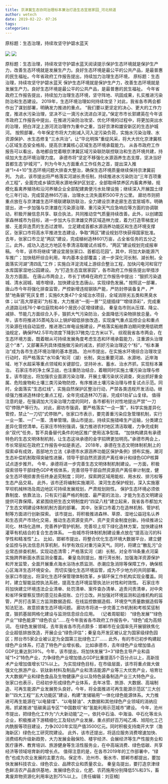 ```yaml
---
title: 京津冀生态协同治理标本兼治打造生态宜居家园_河北频道
author: wetech
date: 2019-02-22- 07:26
tags: 
categories: 
---
```

原标题：生态治理，持续攻坚守护碧水蓝天
<!-- more -->
                
<img align="center" border="0" src="http://p3.ifengimg.com/fck/2019_08/f1f131e8e72c4b6_w768_h512.jpg" />
                
<img align="center" border="0" src="http://p2.ifengimg.com/a/2016/0810/204c433878d5cf9size1_w16_h16.png" />
            
原标题：生态治理，持续攻坚守护碧水蓝天阅读提示保护生态环境就是保护生产力，改善生态环境就是发展生产力。良好生态环境是最公平的公共产品，是最普惠的民生福祉。今年省政府工作报告提出，持续加力治理生态环境，
原标题：生态治理，持续攻坚守护碧水蓝天
保护生态环境就是保护生产力，改善生态环境就是发展生产力。良好生态环境是最公平的公共产品，是最普惠的民生福祉。
今年省政府工作报告提出，持续加力治理生态环境，坚守阵地、巩固成果，扎实推进污染防治和生态建设。
2019年，生态环境治理如何持续攻坚？对此，我省各市两会都作出了谋划部署，明确发力推进的重点。
“我们要以更坚定的决心、更大的工作力度，推进水污染治理，坚决不让一滴污水流进白洋淀。”保定市市长郭建英在今年该市政府工作报告中提出，在推进污染防治攻坚、优化环境的过程中，将更加突出水的治理，把白洋淀上游河流治理作为重中之重，当好京津和雄安新区的生态护城河。
按照部署，今年保定市将大力削减入河入淀污染负荷，实施水污染治理、水资源保护、水生态修复“三水共治”。让“华北明珠”重绽风采，将大大优化京津冀核心区域生态安全格局，提高京津冀核心区域生态环境承载能力。
从各市政府工作报告可以看出，各地都自觉着眼京津冀区域污染联防联控联治和生态环境共建，持续加大生态环境治理力度。
承德市将“坚定不移强化水源涵养生态支撑，坚决当好首都生态‘护城河’”，列为今年九方面重点工作任务之首，提出深入推进“1+4+10”生态环境问题大排查大整治，确保生态环境质量继续保持京津冀前列。
为此，该市提出将严格落实河湖长责任制，持续推进水污染防治“三年百项重点工程”，全面完成乡镇饮用水源地保护区划定，全部取缔禁养区内畜禽养殖，规模化畜禽养殖场和沿河养殖企业全部配建粪便污水处理设施；继续深入开展国土绿化三年行动，完成营造林65万亩，治理水土流失面积500平方公里。
廊坊市则把重点放在与京津雄生态环境联建联防联治，全力建设京津走廊生态宜居城市。明确提出，进一步加强与京津雄在污染源治理、重污染天气应急响应等方面的协调联动，积极开展信息共享、联合执法，共同推动空气质量持续改善。此外，以创建国家森林城市为目标，进一步加大与京津雄交界区域造林力度，着力打造零梯度对接、无差异连贯的生态过渡带。
立足建成首都水源涵养功能区和生态环境支撑区，张家口市将高水平推进生态建设，争取“两区”建设规划尽快获得国家批准。
去年，张家口市立足“两区”建设，完成植树造林601万亩，占全省任务的五分之三。此外，成功入选北方地区冬季清洁取暖试点城市，“两区”建设规划完成报审稿。
今年，该市将继续“建设宜居张家口、首都后花园”。其中，将加大新能源汽车推广；加快秸秆综合利用，年内基本全部覆盖；进一步深化河长制、湖长制，全面落实河湖“清四乱”工作；实施白洋淀流域上游综合整治工程，加快闪电河和官厅水库国家湿地公园建设。
为“打造生态宜居家园”，各市政府工作报告提出举措涉及方方面面。
在唐山市两会上，市长丁绣峰在政府工作报告中提出：“狠抓污染退城、清水润城、城市增绿，加快建设生态唐山，实现绿色发展。”
按照这一部署，唐山市今年将强化排查监管，严控新增违规钢铁产能，严防封停装备复产，严禁“地条钢”死灰复燃；实施6大类47个全域治水项目，全域消除劣五类和黑臭水体；以“高大厚密彩”为标准，大力推进“一街一景”“见缝插绿”“增绿添彩”，完成重点道路沿线76个单位庭院和46个居民小区增绿建设。
秦皇岛市则从压煤、降尘、减排、节能几方面综合入手，狠抓大气污染防治，全面降低污染物排放总量。今年，该市将推进35蒸吨及以上锅炉超低排放改造，实现废气重点监控企业和重点污染源在线自动监控，推进港口岸电设施建设，严格落实船舶靠泊期间使用低硫燃油规定，确保PM2.5平均浓度下降到37微克/立方米以下。
综观我省各市两会，在生态环境方面，既着眼从可持续发展角度考虑生态和环境承载能力，注重源头治理这个“本”，又部署系列具体措施做污染的减法，抓好污染治理这个“标”，“标本兼治”成为各市生态环境治理的基本思路。
沧州市提出，在实施水环境综合治理攻坚行动时，将严格落实“水10条”和河（湖）长制，突出重要河湖、水源地、近岸海域、地下水超采等重点领域和关键部位，坚持补水、蓄水、治水齐抓，实现标本兼治。
石家庄市的净土保卫战，也注重防治结合，着眼同时实施土壤污染治理与修复。该市提出，将加强农业面源污染治理，开展土壤污染状况调查，突出抓好重金属、危险废物和土壤三类污染物防控，有序推进土壤污染治理与修复试点示范。同时，全面落实“生态红线”，实施自然保护区整治行动，严禁各类违规开发活动。继续强力推进造林绿化重点工程，全年完成造林70万亩，完成61处矿山复绿。
值得注意的是，在强调加大污染治理力度的同时，各市都有针对性地提出严禁“一刀切”停限产等行为。
对此，廊坊市强调，要严格落实“一企一策”，科学实施差异化管控，禁止“一刀切”式停限产。张家口市表示，要完善重污染应急管理机制，实行一业一策、一厂一策、清单管理。唐山市提出，持续实施错峰生产运输，分类建立差异化管控清单。石家庄市特别强调，强力推进农村地区清洁取暖，力争完成剩余“双代”任务，暂不具备替代条件的地区推广使用洁净型煤。
“加快构建具有承德特色的生态文明体制机制，让生态这块承德的金字招牌更加明亮。”承德市两会上，市长常丽虹在政府工作报告中如是表述。
2018年，承德在生态文明体制机制上的探索卓有成效，首部地方立法《承德市水源涵养功能区保护条例》颁布实施，潮河生态补偿机制取得突破性进展，领导干部自然资源资产离任审计和绿色GDP核算试点逐步推开。
今年，承德将进一步完善生态文明体制机制建设。一方面，积极探索领导干部绿色GDP考核体系，完善领导干部自然资源资产离任审计制度，健全生态环境损害责任终身追究制度；同时，探索跨区域用能权、用水权、排污权等生态产品交易。
此外，该市还将编制实施潮河、滦河生态保护规划，深入实施塞罕坝机械林场及周边地区可持续发展规划，严肃规划刚性。
保护生态环境必须依靠制度、依靠法治，只有实行最严格的制度、最严密的法治，才能为生态文明建设提供可靠保障。紧紧围绕把生态文明制度的“四梁八柱”建立起来，我省各市都加大了生态文明建设体制机制方面的部署。
其中，张家口市着力在造林机制、管护机制等方面进行创新探索。
该市提出，将积极推进森林、草原、湿地公益冠名认养和生态资产市场化交易，推动生态资源变资产、资产变资金制度创新。持续推进公司化、林场化造林，完善养护管护机制，完善坝上坝下绿化造林方案，加快建设林灌草有机结合的复合生态体系。
一些城市将体制机制建设重点放在“提高治污的科学性和精准性”上。
比如，邯郸市提出，将整合优化生态环境大数据平台，建立健全监控与执法信息共享机制，科学有效应对重污染天气。同时，将建立“散乱污”企业常态排查机制，实现动态清零；严格落实河（湖）长制，对全市18条重点河渠实施跨界断面水质监测全覆盖。
秦皇岛则提出，推行湾长制，加强海洋资源保护和开发监管，全面开展重点海水浴场水质监测、赤潮应急消除等保障工作，确保核心区海洋生态环境安全。
而切实强化生态环境监管，成为不少地方的共同部署。
张家口市提出，将深化生态环保管理体制改革，乡镇环保工作机构实现全覆盖。同时，建立智能监控执法系统，提高生态环境监管执法针对性和时效性。
石家庄市将加快建立环境违法企业清单、处罚清单、案件查办清单、追责问责清单，对中央和省环保督察反馈的意见拉条挂账、立行立改。并加强对环境监测和运维机构的监管，严厉打击第三方监测数据造假、在线监控数据造假、环境空气质量数据造假等知法犯法、故意损害生态环境问题。
廊坊市将进一步完善工作机制和考核奖惩制度，狠抓基层网格化建设与监测信息综合应用。 （记者周聪聪）
“绿色发展”“绿色产业”“绿色能源”“绿色农业”……在今年我省各市政府工作报告中，“绿色”成为高频词。
在绿色发展领域，去年我省各市亮点颇多：邯郸市在全国率先开展钢铁焦化企业超低排放改造，开展企业“绿色评估”；秦皇岛开发区被认定为国家级绿色园区；邢台市5家企业被认定为全国第三批绿色工厂……
此外，有的市已初步构建起绿色产业体系，打造了特色产业增长极。
比如承德市，去年绿色产业增加值占GDP比重达到39%。今年，该市提出，将加快发展“3+3”绿色主导产业和县域“1+2”特色产业，力争绿色产业增加值占GDP比重提高5个百分点以上，高新技术产业增加值增长12%以上。
为实现绿色目标，在市级层面，该市将重点做大做强文化旅游产业、钒钛新材料及制品产业和清洁能源产业等三大优势产业，培育壮大大数据产业和绿色食品及生物健康产业以及特色装备制造产业三大特色产业。
张家口也表示，已经初步形成绿色产业体系，去年冰雪、旅游、大数据、高端制造、可再生能源产业发展势头良好。今年，将全面推进可再生能源示范区“三大创新”“四大工程”“五大功能区”建设，构建“发储输用”一体化绿色能源体系。大力推进可再生能源在“以电替煤”、“以电替油”、大数据和其他绿色产业领域的消纳应用。抓紧推进“低碳奥运专区”“中国数坝”和“氢能利用示范城市”建设。
今年，沧州市提出，把绿色化工作为“六大新动能”之一。依托中石油、中海油、中石化等龙头企业，积极推进下游精细化工及轻纺产业发展，重点抓好百万吨乙烯、旭阳化工己内酰胺等项目建设，力争2020年实现产值3500亿元。同时积极支持南开大学（渤海新区）绿色化工研究院建设。
此外，该市还提出，将适应服务消费增速加快、消费结构升级新趋势，大力发展金融保险、楼宇经济、会展经济等生产性服务业和医疗康养、教育培训、旅游健身等生活性服务业，在中高端消费、绿色低碳、共享经济等领域培育新的增长点。
值得注意的是，在各市2019年的工作部署中，“绿色”也成为农业发展的主要方向。保定市、沧州市、衡水市、邯郸市都提出，要加快发展科技农业、绿色农业、品牌农业和质量农业。
秦皇岛提出，要打造京津绿色鲜活农产品直供基地，发展绿色农业，化肥、农药施用分别降低5%和3%，畜禽废弃物资源化利用率达到75%以上。
[责任编辑：刘亚楠]
            
